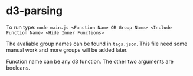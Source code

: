 # d3-parsing

To run type: `node main.js <Function Name OR Group Name> <Include Function Name> <Hide Inner Functions>`

The avaliable group names can be found in `tags.json`. This file need some manual work and more groups will be added later.

Function name can be any d3 function. The other two arguments are booleans.

